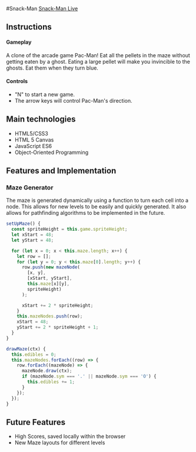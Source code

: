 #Snack-Man
[Snack-Man Live](http://www.yywenc.com/snack-man)

## Instructions
#### Gameplay
A clone of the arcade game Pac-Man! Eat all the pellets in the maze without getting eaten by a ghost. Eating a large pellet will make you invincible to the ghosts. Eat them when they turn blue.

#### Controls
- "N" to start a new game.
- The arrow keys will control Pac-Man's direction.

## Main technologies
- HTML5/CSS3
- HTML 5 Canvas
- JavaScript ES6
- Object-Oriented Programming

## Features and Implementation
### Maze Generator
The maze is generated dynamically using a function to turn each cell into a node. This allows for new levels to be easily and quickly generated. It also allows for pathfinding algorithms to be implemented in the future.
```javascript
setUpMaze() {
  const spriteHeight = this.game.spriteHeight;
  let xStart = 48;
  let yStart = 48;

  for (let x = 0; x < this.maze.length; x++) {
    let row = [];
    for (let y = 0; y < this.maze[0].length; y++) {
      row.push(new mazeNode(
        [x, y],
        [xStart, yStart],
        this.maze[x][y],
        spriteHeight)
      );

      xStart += 2 * spriteHeight;
    }
    this.mazeNodes.push(row);
    xStart = 48;
    yStart += 2 * spriteHeight + 1;
  }
}

drawMaze(ctx) {
  this.edibles = 0;
  this.mazeNodes.forEach((row) => {
    row.forEach((mazeNode) => {
      mazeNode.draw(ctx);
      if (mazeNode.sym === '.' || mazeNode.sym === 'O') {
        this.edibles += 1;
      }
    });
  });
}
```

## Future Features
- High Scores, saved locally within the browser
- New Maze layouts for different levels
